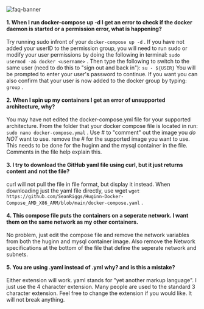 ![faq-banner](https://user-images.githubusercontent.com/111924572/188916778-36449805-f2f8-44fb-85ea-35a6258c9208.png)
</br>
</br>
<b>1. When I run docker-compose up -d I get an error to check if the docker daemon is started or a permission error, what is happening?</b>
</br>
</br>
Try running sudo infront of your ``` docker-compose up -d ``` . If you have not added your userID to the permission group, you will need to run sudo or modify your user permissions by doing the following in terminal: ``` sudo usermod -aG docker <username> ``` . Then type the following to switch to the same user (need to do this to "sign out and back in"): ``` su - ${USER} ```  You will be prompted to enter your user's password to continue. If you want you can also confirm that your user is now added to the docker group by typing: ``` group ``` .
</br>
</br>
<b>2. When I spin up my containers I get an error of unsupported architecture, why?</b>
</br>
</br>
You may have not edited the docker-compose.yml file for your supported architecture. From the folder that your docker compose file is located in run: ``` sudo nano docker-compose.ymal ``` . Use # to "comment" out the image you <i>do NOT</i> want to use. remove the # for the supported image you want to use. This needs to be done for the huginn and the mysql container in the file. Comments in the file help explain this.
</br>
</br>
<b>3. I try to download the GitHub yaml file using curl, but it just returns content and not the file?</b>
</br>
</br>
curl will not pull the file in file format, but display it instead. When downloading just the yaml file directly, use wget ``` wget https://github.com/SeanRiggs/Huginn-Docker-Compose_AMD_X86_ARM/blob/main/docker-compose.yaml ``` .
</br>
</br>
<b>4. This compose file puts the containers on a seperate network. I want them on the same network as my other containers.</b>
</br>
</br>
No problem, just edit the compose file and remove the network variables from both the huginn and mysql container image. Also remove the Network specifications at the bottom of the file that define the seperate network and subnets.
</br>
</br>
<b>5. You are using .yaml instead of .yml why? and is this a mistake?</b>
</br>
</br>
Either extension will work. yaml stands for "yet another markup language". I just use the 4 character extension. Many people are used to the standard 3 character extension. Feel free to change the extension if you would like. It will not break anything.
